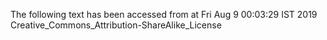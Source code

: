 The following text has been accessed from at Fri Aug 9 00:03:29 IST 2019
Creative_Commons_Attribution-ShareAlike_License

